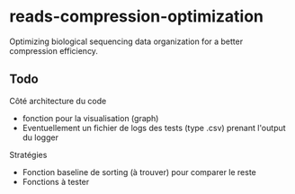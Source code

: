 # reads-compression-optimization
Optimizing biological sequencing data organization for a better compression efficiency.

## Todo
Côté architecture du code
- fonction pour la visualisation (graph)
- Eventuellement un fichier de logs des tests (type .csv) prenant l'output du logger

Stratégies
- Fonction baseline de sorting (à trouver) pour comparer le reste
- Fonctions à tester
